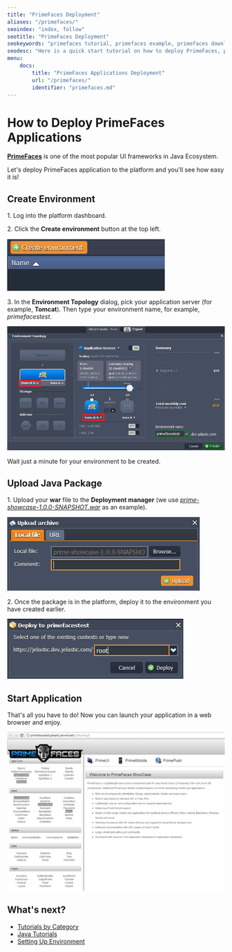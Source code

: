 ```yaml
---
title: "PrimeFaces Deployment"
aliases: "/primefaces/"
seoindex: "index, follow"
seotitle: "PrimeFaces Deployment"
seokeywords: "primefaces tutorial, primefaces example, primefaces download, primefaces file upload, primefaces tomcat, primefaces quick start tutorial, primefaces upload, deploy primefaces, primefaces how to, primefaces hosting, primefaces in the cloud"
seodesc: "Here is a quick start tutorial on how to deploy PrimeFaces, popular UI Java framework, to the platform. Just download PrimeFace war and upload it to dashboard to get the best Java hosting performance!"
menu: 
    docs:
        title: "PrimeFaces Applications Deployment"
        url: "/primefaces/"
        identifier: "primefaces.md"
---
```


# How to Deploy PrimeFaces Applications

**[PrimeFaces](https://www.primefaces.org/)** is one of the most popular UI frameworks in Java Ecosystem.

Let's deploy PrimeFaces application to the platform and you'll see how easy it is!


## Create Environment

1\. Log into the platform dashboard.

2\. Click the **Create environment** button at the top left.

![create environment](01-create-environment.png)

3\. In the **Environment Topology** dialog, pick your application server (for example, **Tomcat**). Then type your environment name, for example, *primefacestest*.

![environment wizard](02-environment-wizard.png)

Wait just a minute for your environment to be created.


## Upload Java Package

1\. Upload your **war** file to the **Deployment manager** (we use *[prime-showcase-1.0.0-SNAPSHOT.war](http://repository.primefaces.org/org/primefaces/prime-showcase/1.0.0-SNAPSHOT/prime-showcase-1.0.0-SNAPSHOT.war)* as an example).

![upload PrimeFaces](03-upload-primefaces.png)
 
2\. Once the package is in the platform, deploy it to the environment you have created earlier.

![deploy PrimeFaces](04-deploy-primefaces.png)


## Start Application

That's all you have to do! Now you can launch your application in a web browser and enjoy.

![PrimeFaces](05-primefaces.png)


## What's next?

* [Tutorials by Category](/tutorials-by-category/)
* [Java Tutorials](/java-tutorials/)
* [Setting Up Environment](/setting-up-environment/)